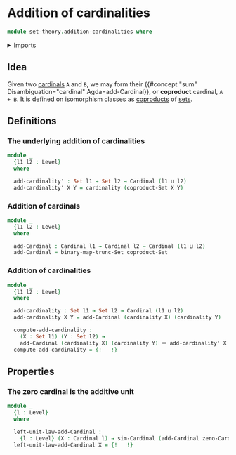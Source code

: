 # Addition of cardinalities

```agda
module set-theory.addition-cardinalities where
```

<details><summary>Imports</summary>

```agda
open import elementary-number-theory.natural-numbers

open import foundation.action-on-identifications-functions
open import foundation.coproduct-types
open import foundation.decidable-propositions
open import foundation.decidable-subtypes
open import foundation.decidable-types
open import foundation.dependent-pair-types
open import foundation.discrete-types
open import foundation.double-negation
open import foundation.equality-coproduct-types
open import foundation.function-extensionality
open import foundation.function-types
open import foundation.functoriality-set-truncation
open import foundation.identity-types
open import foundation.isolated-elements
open import foundation.logical-equivalences
open import foundation.negated-equality
open import foundation.negation
open import foundation.powersets
open import foundation.propositional-truncations
open import foundation.sections
open import foundation.set-truncations
open import foundation.sets
open import foundation.surjective-maps
open import foundation.universe-levels

open import foundation-core.empty-types
open import foundation-core.fibers-of-maps
open import foundation-core.propositions

open import logic.propositionally-decidable-types

open import set-theory.cardinalities
open import set-theory.cardinality-projective-sets
open import set-theory.equality-cardinalities
open import set-theory.inequality-cardinalities
open import set-theory.zero-cardinal
```

</details>

## Idea

Given two [cardinals](set-theory.cardinalities.md) `A` and `B`, we may form
their {{#concept "sum" Disambiguation="cardinal"  Agda=add-Cardinal}}, or
**coproduct** cardinal, `A + B`. It is defined on isomorphism classes as
[coproducts](foundation-core.coproduct-types.md) of
[sets](foundation-core.sets.md).

## Definitions

### The underlying addition of cardinalities

```agda
module _
  {l1 l2 : Level}
  where

  add-cardinality' : Set l1 → Set l2 → Cardinal (l1 ⊔ l2)
  add-cardinality' X Y = cardinality (coproduct-Set X Y)
```

### Addition of cardinals

```agda
module _
  {l1 l2 : Level}
  where

  add-Cardinal : Cardinal l1 → Cardinal l2 → Cardinal (l1 ⊔ l2)
  add-Cardinal = binary-map-trunc-Set coproduct-Set
```

### Addition of cardinalities

```agda
module _
  {l1 l2 : Level}
  where

  add-cardinality : Set l1 → Set l2 → Cardinal (l1 ⊔ l2)
  add-cardinality X Y = add-Cardinal (cardinality X) (cardinality Y)

  compute-add-cardinality :
    (X : Set l1) (Y : Set l2) →
    add-Cardinal (cardinality X) (cardinality Y) ＝ add-cardinality' X Y
  compute-add-cardinality = {!   !}
```

## Properties

### The zero cardinal is the additive unit

```agda
module _
  {l : Level}
  where

  left-unit-law-add-Cardinal :
    {l : Level} (X : Cardinal l) → sim-Cardinal (add-Cardinal zero-Cardinal X) X
  left-unit-law-add-Cardinal X = {!   !}
```
